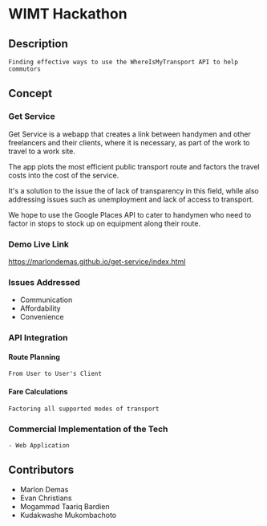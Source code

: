 # WIMT Hackathon

## Description

```
Finding effective ways to use the WhereIsMyTransport API to help commutors
```

## Concept

### Get Service


Get Service is a webapp that creates a link between handymen and other freelancers and their clients, where it is necessary, as part of the work to travel to a work site.

The app plots the most efficient public transport route and factors the travel costs into the cost of the service.

It's a solution to the issue the of lack of transparency in this field, while also addressing issues such as unemployment and lack of access to transport. 

We hope to use the Google Places API to cater to handymen who need to factor in stops to stock up on equipment along their route.


### Demo Live Link

https://marlondemas.github.io/get-service/index.html

### Issues Addressed

- Communication
- Affordability
- Convenience

### API Integration


#### Route Planning

```
From User to User's Client
```

#### Fare Calculations

```
Factoring all supported modes of transport
```

### Commercial Implementation of the Tech

```
- Web Application
```

## Contributors

- Marlon Demas
- Evan Christians
- Mogammad Taariq Bardien
- Kudakwashe Mukombachoto

